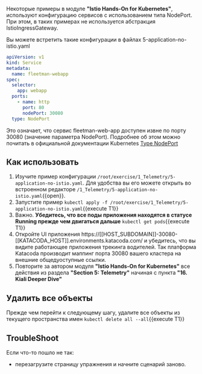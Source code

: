 Некоторые примеры в модуле **"Istio Hands-On for Kubernetes"**, используют конфигурацию сервисов с использованием типа NodePort. При этом, в таких примерах не используется абстракция IstioIngressGateway. 

Вы можете встретить такие конфигурации в файлах 5-application-no-istio.yaml

```yaml
apiVersion: v1
kind: Service
metadata:
  name: fleetman-webapp
spec:
  selector:
    app: webapp
  ports:
    - name: http
      port: 80
      nodePort: 30080
  type: NodePort
```

Это означает, что сервис fleetman-web-app доступен извне по порту 30080 (значение параметра NodePort). Подробнее об этом можно почитать в официальной документации Kubernetes [Type NodePort](https://kubernetes.io/docs/concepts/services-networking/service/#nodeport)

## Как использовать

1. Изучите пример конфигурации `/root/exercise/1_Telemetry/5-application-no-istio.yaml`. Для удобства вы его можете открыть во встроенном редакторе `/1_Telemetry/5-application-no-istio.yaml`{{open}}. 
1. Запустите пример `kubectl apply -f /root/exercise/1_Telemetry/5-application-no-istio.yaml`{{execute T1}}
1. Важно. **Убедитесь, что все поды приложения находятся в статусе Running прежде чем двигаться дальше** `kubectl get pods`{{execute T1}}
1. Откройте UI приложения https://[[HOST_SUBDOMAIN]]-30080-[[KATACODA_HOST]].environments.katacoda.com/ и убедитесь, что вы видите работающее приложения трекинга водителей. Так платформа Katacoda производит маппинг порта 30080 вашего кластера на внешние общедуоступные ссылки.
1. Повторите за автором модуля **"Istio Hands-On for Kubernetes"** все действия из раздела **"Section 5: Telemetry"** начиная с пункта **"16. Kiali Deeper Dive"**

## Удалить все объекты

Прежде чем перейти к следующему шагу, удалите все объекты из текущего пространства имен `kubectl delete all --all`{{execute T1}}

## TroubleShoot

Если что-то пошло не так:

* перезагрузите страницу упражнения и начните сценарий заново.